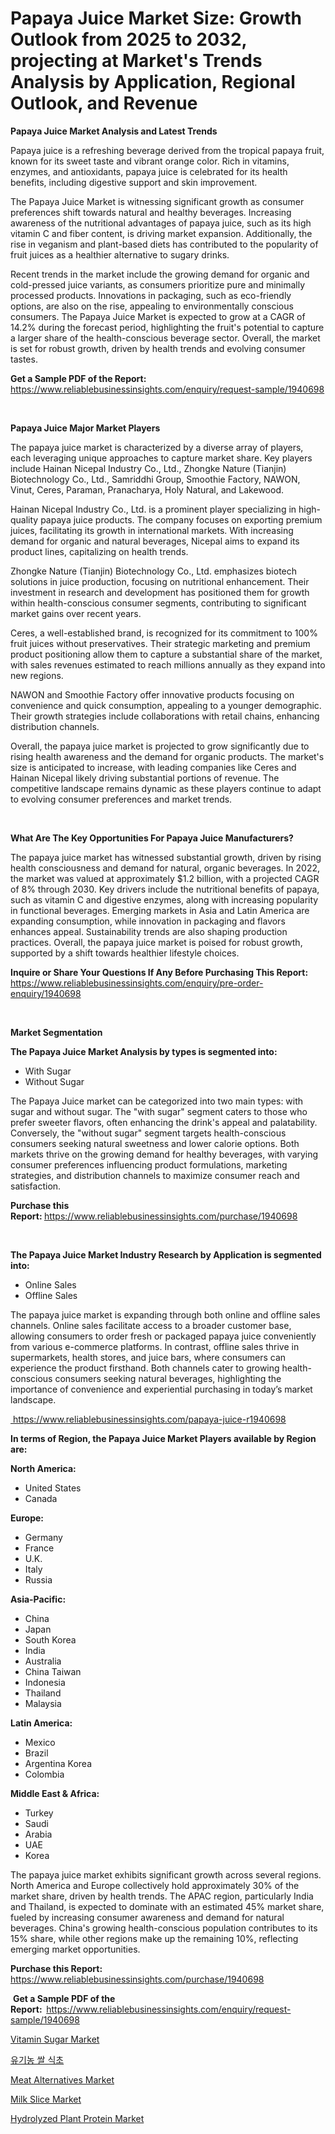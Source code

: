<p><h1>Papaya Juice Market Size: Growth Outlook from 2025 to 2032, projecting at Market's Trends Analysis by Application, Regional Outlook, and Revenue</h1></p><p><strong>Papaya Juice Market Analysis and Latest Trends</strong></p>
<p><p>Papaya juice is a refreshing beverage derived from the tropical papaya fruit, known for its sweet taste and vibrant orange color. Rich in vitamins, enzymes, and antioxidants, papaya juice is celebrated for its health benefits, including digestive support and skin improvement. </p><p>The Papaya Juice Market is witnessing significant growth as consumer preferences shift towards natural and healthy beverages. Increasing awareness of the nutritional advantages of papaya juice, such as its high vitamin C and fiber content, is driving market expansion. Additionally, the rise in veganism and plant-based diets has contributed to the popularity of fruit juices as a healthier alternative to sugary drinks.</p><p>Recent trends in the market include the growing demand for organic and cold-pressed juice variants, as consumers prioritize pure and minimally processed products. Innovations in packaging, such as eco-friendly options, are also on the rise, appealing to environmentally conscious consumers. The Papaya Juice Market is expected to grow at a CAGR of 14.2% during the forecast period, highlighting the fruit's potential to capture a larger share of the health-conscious beverage sector. Overall, the market is set for robust growth, driven by health trends and evolving consumer tastes.</p></p>
<p><strong>Get a Sample PDF of the Report:&nbsp;</strong> <a href="https://www.reliablebusinessinsights.com/enquiry/request-sample/1940698?utm_campaign=97&utm_medium=2&utm_source=Github&utm_content=ia&utm_term=15022025&utm_id=papaya-juice">https://www.reliablebusinessinsights.com/enquiry/request-sample/1940698</a></p>
<p>&nbsp;</p>
<p><strong>Papaya Juice Major Market Players</strong></p>
<p><p>The papaya juice market is characterized by a diverse array of players, each leveraging unique approaches to capture market share. Key players include Hainan Nicepal Industry Co., Ltd., Zhongke Nature (Tianjin) Biotechnology Co., Ltd., Samriddhi Group, Smoothie Factory, NAWON, Vinut, Ceres, Paraman, Pranacharya, Holy Natural, and Lakewood.</p><p>Hainan Nicepal Industry Co., Ltd. is a prominent player specializing in high-quality papaya juice products. The company focuses on exporting premium juices, facilitating its growth in international markets. With increasing demand for organic and natural beverages, Nicepal aims to expand its product lines, capitalizing on health trends.</p><p>Zhongke Nature (Tianjin) Biotechnology Co., Ltd. emphasizes biotech solutions in juice production, focusing on nutritional enhancement. Their investment in research and development has positioned them for growth within health-conscious consumer segments, contributing to significant market gains over recent years.</p><p>Ceres, a well-established brand, is recognized for its commitment to 100% fruit juices without preservatives. Their strategic marketing and premium product positioning allow them to capture a substantial share of the market, with sales revenues estimated to reach millions annually as they expand into new regions.</p><p>NAWON and Smoothie Factory offer innovative products focusing on convenience and quick consumption, appealing to a younger demographic. Their growth strategies include collaborations with retail chains, enhancing distribution channels.</p><p>Overall, the papaya juice market is projected to grow significantly due to rising health awareness and the demand for organic products. The market's size is anticipated to increase, with leading companies like Ceres and Hainan Nicepal likely driving substantial portions of revenue. The competitive landscape remains dynamic as these players continue to adapt to evolving consumer preferences and market trends.</p></p>
<p>&nbsp;</p>
<p><strong>What Are The Key Opportunities For Papaya Juice Manufacturers?</strong></p>
<p><p>The papaya juice market has witnessed substantial growth, driven by rising health consciousness and demand for natural, organic beverages. In 2022, the market was valued at approximately $1.2 billion, with a projected CAGR of 8% through 2030. Key drivers include the nutritional benefits of papaya, such as vitamin C and digestive enzymes, along with increasing popularity in functional beverages. Emerging markets in Asia and Latin America are expanding consumption, while innovation in packaging and flavors enhances appeal. Sustainability trends are also shaping production practices. Overall, the papaya juice market is poised for robust growth, supported by a shift towards healthier lifestyle choices.</p></p>
<p><strong>Inquire or Share Your Questions If Any Before Purchasing This Report:</strong> <a href="https://www.reliablebusinessinsights.com/enquiry/pre-order-enquiry/1940698?utm_campaign=97&utm_medium=2&utm_source=Github&utm_content=ia&utm_term=15022025&utm_id=papaya-juice">https://www.reliablebusinessinsights.com/enquiry/pre-order-enquiry/1940698</a></p>
<p>&nbsp;</p>
<p><strong>Market Segmentation</strong></p>
<p><strong>The Papaya Juice Market Analysis by types is segmented into:</strong></p>
<p><ul><li>With Sugar</li><li>Without Sugar</li></ul></p>
<p><p>The Papaya Juice market can be categorized into two main types: with sugar and without sugar. The "with sugar" segment caters to those who prefer sweeter flavors, often enhancing the drink's appeal and palatability. Conversely, the "without sugar" segment targets health-conscious consumers seeking natural sweetness and lower calorie options. Both markets thrive on the growing demand for healthy beverages, with varying consumer preferences influencing product formulations, marketing strategies, and distribution channels to maximize consumer reach and satisfaction.</p></p>
<p><strong>Purchase this Report:&nbsp;</strong><a href="https://www.reliablebusinessinsights.com/purchase/1940698?utm_campaign=97&utm_medium=2&utm_source=Github&utm_content=ia&utm_term=15022025&utm_id=papaya-juice">https://www.reliablebusinessinsights.com/purchase/1940698</a></p>
<p>&nbsp;</p>
<p><strong>The Papaya Juice Market Industry Research by Application is segmented into:</strong></p>
<p><ul><li>Online Sales</li><li>Offline Sales</li></ul></p>
<p><p>The papaya juice market is expanding through both online and offline sales channels. Online sales facilitate access to a broader customer base, allowing consumers to order fresh or packaged papaya juice conveniently from various e-commerce platforms. In contrast, offline sales thrive in supermarkets, health stores, and juice bars, where consumers can experience the product firsthand. Both channels cater to growing health-conscious consumers seeking natural beverages, highlighting the importance of convenience and experiential purchasing in today’s market landscape.</p></p>
<p><a href="https://www.reliablebusinessinsights.com/papaya-juice-r1940698?utm_campaign=97&utm_medium=2&utm_source=Github&utm_content=ia&utm_term=15022025&utm_id=papaya-juice">&nbsp;https://www.reliablebusinessinsights.com/papaya-juice-r1940698</a></p>
<p><strong>In terms of Region, the Papaya Juice Market Players available by Region are:</strong></p>
<p>
    <p> <strong> North America: </strong>
        <ul>
            <li>United States</li>
            <li>Canada</li>
        </ul>
        </p> 
    <p> <strong> Europe: </strong>
        <ul>
            <li>Germany</li>
            <li>France</li>
            <li>U.K.</li>
            <li>Italy</li>
            <li>Russia</li>
        </ul>
        </p> 
    <p> <strong> Asia-Pacific: </strong>
        <ul>
            <li>China</li>
            <li>Japan</li>
            <li>South Korea</li>
            <li>India</li>
            <li>Australia</li>
            <li>China Taiwan</li>
            <li>Indonesia</li>
            <li>Thailand</li>
            <li>Malaysia</li>
        </ul>
        </p> 
    <p> <strong> Latin America: </strong>
        <ul>
            <li>Mexico</li>
            <li>Brazil</li>
            <li>Argentina Korea</li>
            <li>Colombia</li>
        </ul>
        </p> 
    <p> <strong> Middle East & Africa: </strong>
        <ul>
            <li>Turkey</li>
            <li>Saudi</li>
            <li>Arabia</li>
            <li>UAE</li>
            <li>Korea</li>
        </ul>
    </p>
    </p>
<p><p>The papaya juice market exhibits significant growth across several regions. North America and Europe collectively hold approximately 30% of the market share, driven by health trends. The APAC region, particularly India and Thailand, is expected to dominate with an estimated 45% market share, fueled by increasing consumer awareness and demand for natural beverages. China's growing health-conscious population contributes to its 15% share, while other regions make up the remaining 10%, reflecting emerging market opportunities.</p></p>
<p><strong>Purchase this Report: </strong><a href="https://www.reliablebusinessinsights.com/purchase/1940698?utm_campaign=97&utm_medium=2&utm_source=Github&utm_content=ia&utm_term=15022025&utm_id=papaya-juice">https://www.reliablebusinessinsights.com/purchase/1940698</a></p>
<p>&nbsp;<strong>Get a Sample PDF of the Report:&nbsp;&nbsp;</strong><a href="https://www.reliablebusinessinsights.com/enquiry/request-sample/1940698?utm_campaign=97&utm_medium=2&utm_source=Github&utm_content=ia&utm_term=15022025&utm_id=papaya-juice">https://www.reliablebusinessinsights.com/enquiry/request-sample/1940698</a></p>
<p><strong></strong></p>
<p><p><a href="https://github.com/mupumafrhad/Market-Research-Report-List-1/blob/main/vitamin-sugar-market.md?utm_campaign=97&utm_medium=2&utm_source=Github&utm_content=ia&utm_term=15022025&utm_id=papaya-juice">Vitamin Sugar Market</a></p><p><a href="https://github.com/sougarounis/Market-Research-Report-List-7/blob/main/443957937258.md?utm_campaign=97&utm_medium=2&utm_source=Github&utm_content=ia&utm_term=15022025&utm_id=papaya-juice">유기농 쌀 식초</a></p><p><a href="https://github.com/darusesrak/Market-Research-Report-List-1/blob/main/meat-alternatives-market.md?utm_campaign=97&utm_medium=2&utm_source=Github&utm_content=ia&utm_term=15022025&utm_id=papaya-juice">Meat Alternatives Market</a></p><p><a href="https://github.com/perezmichael28/Market-Research-Report-List-1/blob/main/milk-slice-market.md?utm_campaign=97&utm_medium=2&utm_source=Github&utm_content=ia&utm_term=15022025&utm_id=papaya-juice">Milk Slice Market</a></p><p><a href="https://github.com/cornuznwazue/Market-Research-Report-List-1/blob/main/hydrolyzed-plant-protein-market.md?utm_campaign=97&utm_medium=2&utm_source=Github&utm_content=ia&utm_term=15022025&utm_id=papaya-juice">Hydrolyzed Plant Protein Market</a></p></p>